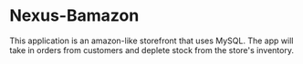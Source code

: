 # Nexus-Bamazon
This application is an amazon-like storefront that uses MySQL. The app will take in orders from customers and deplete stock from the store's inventory.
